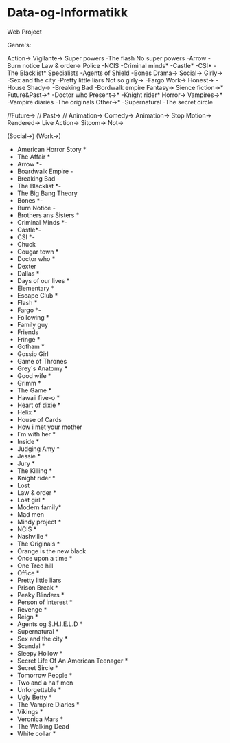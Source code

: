 Data-og-Informatikk
===================

Web Project

Genre's:

Action->
  Vigilante->
    Super powers
      -The flash
    No super powers
      -Arrow
      -Burn notice
  Law & order->
    Police
      -NCIS
      -Criminal minds*
      -Castle*
      -CSI*
      -The Blacklist*
    Specialists
      -Agents of Shield
      -Bones
Drama->
  Social->
    Girly->
      -Sex and the city
      -Pretty little liars
    Not so girly->
      -Fargo
  Work->
    Honest->
      -House
    Shady->
      -Breaking Bad
      -Bordwalk empire
Fantasy->
  Sience fiction->*
    Future&Past->*
      -Doctor who
    Present->*
      -Knight rider*
  Horror->
    Vampires->*
      -Vampire diaries
      -The originals
    Other->*
      -Supernatural
      -The secret circle
    
  //Future->
  // Past->
  // Animation->
Comedy->
  Animation->
    Stop Motion->
    Rendered->
  Live Action->
    Sitcom->
    Not->
  
  (Social->)
  (Work->)
  
  
- American Horror Story       *
- The Affair    *
- Arrow           *-
- Boardwalk Empire     -
- Breaking Bad        -
- The Blacklist       *-
- The Big Bang Theory 
- Bones           *-
- Burn Notice    -
- Brothers ans Sisters   *
- Criminal Minds    *-
- Castle*-
- CSI   *-
- Chuck    
- Cougar town   *
- Doctor who   *
- Dexter   
- Dallas    *
- Days of our lives  *
- Elementary  *
- Escape Club  *
- Flash           *
- Fargo   *-
- Following   *
- Family guy    
- Friends 
- Fringe   *
- Gotham   *
- Gossip Girl    
- Game of Thrones   
- Grey´s Anatomy    *
- Good wife   *
- Grimm   *
- The Game * 
- Hawaii five-o   *
- Heart of dixie   *
- Helix    *
- House of Cards        
- How i met your mother 
- I´m with her  *
- Inside   *
- Judging Amy   *
- Jessie   *
- Jury    *
- The Killing  *
- Knight rider  *
- Lost        
- Law & order *
- Lost girl *
- Modern family*
- Mad men 
- Mindy project *
- NCIS            *
- Nashville *
- The Originals *
- Orange is the new black 
- Once upon a time       *
- One Tree hill         
- Office     *
- Pretty little liars    
- Prison Break            *
- Peaky Blinders   *
- Person of interest   *
- Revenge  *
- Reign    *
- Agents og S.H.I.E.L.D   *
- Supernatural          *
- Sex and the city     *
- Scandal               *
- Sleepy Hollow        *
- Secret Life Of An American Teenager *
- Secret Sircle  *
- Tomorrow People   *
- Two and a half men  
- Unforgettable  *
- Ugly Betty         *
- The Vampire Diaries  *
- Vikings              *
- Veronica Mars       *
- The Walking Dead      
- White collar         *

